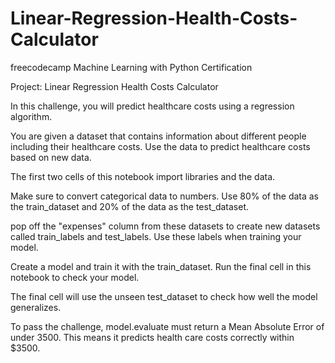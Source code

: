 # Linear-Regression-Health-Costs-Calculator

freecodecamp Machine Learning with Python Certification

Project: Linear Regression Health Costs Calculator


In this challenge, you will predict healthcare costs using a regression algorithm.



You are given a dataset that contains information about different people including their healthcare costs. Use the data to predict healthcare costs based on new data.



The first two cells of this notebook import libraries and the data.


Make sure to convert categorical data to numbers. Use 80% of the data as the train_dataset and 20% of the data as the test_dataset.


pop off the "expenses" column from these datasets to create new datasets called train_labels and test_labels. Use these labels when training your model.


Create a model and train it with the train_dataset. Run the final cell in this notebook to check your model. 

The final cell will use the unseen test_dataset to check how well the model generalizes.


To pass the challenge, model.evaluate must return a Mean Absolute Error of under 3500. This means it predicts health care costs correctly within $3500.

